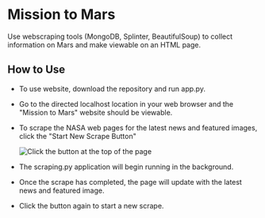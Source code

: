 # Mission to Mars
Use webscraping tools (MongoDB, Splinter, BeautifulSoup) to collect information on Mars and make viewable on an HTML page.

## How to Use
- To use website, download the repository and run app.py.
- Go to the directed localhost location in your web browser and the "Mission to Mars" website should be viewable.
- To scrape the NASA web pages for the latest news and featured images, click the "Start New Scrape Button"
  
  ![Click the button at the top of the page](https://github.com/InRegards2Pluto/Mission_to_Mars/blob/4245c930b86aaa426cdf3581dc6a007f53472748/Resources/instructions.png)
  
- The scraping.py application will begin running in the background.
- Once the scrape has completed, the page will update with the latest news and featured image.
- Click the button again to start a new scrape.
